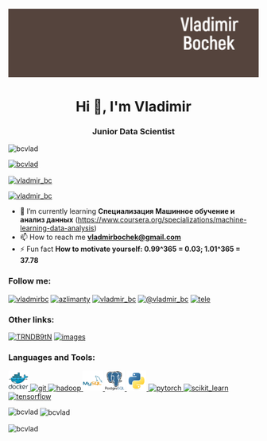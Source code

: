 ![Header](https://github.com/BcVlad/bcvlad/blob/main/assets/header.SvCyB.png)

<h1 align="center">Hi 👋, I'm Vladimir</h1>
<h3 align="center">Junior Data Scientist</h3>

<p align="left"> <img src="https://komarev.com/ghpvc/?username=bcvlad&label=Profile%20views&color=0e75b6&style=flat" alt="bcvlad" /> </p>

<p align="left"> <a href="https://github.com/ryo-ma/github-profile-trophy"><img src="https://github-profile-trophy.vercel.app/?username=bcvlad" alt="bcvlad" /></a> </p>
<a href="https://twitter.com/vladmir_bc" target="blank"><img align="center" src="https://cdn.jsdelivr.net/npm/simple-icons@3.0.1/icons/twitter.svg" alt="vladmir_bc" height="30" width="40" /></a>
<p align="left"> <a href="https://twitter.com/vladmir_bc" target="blank"><img src="https://img.shields.io/twitter/follow/vladmir_bc?logo=twitter&style=for-the-badge" alt="vladmir_bc" /></a> </p>

- 🌱 I’m currently learning **Специализация Машинное обучение и анализ данных** (https://www.coursera.org/specializations/machine-learning-data-analysis)
- 📫 How to reach me **vladmirbochek@gmail.com**
- ⚡ Fun fact **How to motivate yourself: 0.99^365 = 0.03; 1.01^365 = 37.78**

<h3 align="left">Follow me:</h3>
<p align="left">

<a href="https://linkedin.com/in/vladmirbc" target="blank"><img align="center" src="https://cdn.jsdelivr.net/npm/simple-icons@3.0.1/icons/linkedin.svg" alt="vladmirbc" height="30" width="40" /></a>
<a href="https://kaggle.com/azlimanty" target="blank"><img align="center" src="https://cdn.jsdelivr.net/npm/simple-icons@3.0.1/icons/kaggle.svg" alt="azlimanty" height="30" width="40" /></a>
<a href="https://instagram.com/vladmir_bc" target="blank"><img align="center" src="https://cdn.jsdelivr.net/npm/simple-icons@3.0.1/icons/instagram.svg" alt="vladmir_bc" height="30" width="40" /></a>
<a href="https://medium.com/@vladmir_bc" target="blank"><img align="center" src="https://cdn.jsdelivr.net/npm/simple-icons@3.0.1/icons/medium.svg" alt="@vladmir_bc" height="30" width="40" /></a>
<a href="https://t.me/vladmir_bc" target="blank"><img align="center" src="https://i.ibb.co/S7Lx4NM/tele.png" alt="tele" border="0" height="40" width="40"></a>
</p>

<h3 align="left">Other links:</h3>
<a href="https://stepik.org/users/97079898" target="blank"><img src="https://i.ibb.co/z8hFrNQ/TRNDB9tN.png" alt="TRNDB9tN" border="0" height="40" width="40"></a>
<a href="https://www.coursera.org/user/4f24abb3c60396f13e50c0bd691f13a2" target="blank"><img src="https://i.ibb.co/3Ffc1TB/images.png" alt="images" border="0" height="40" width="40"></a>

<h3 align="left">Languages and Tools:</h3>
<p align="left"> <a href="https://www.docker.com/" target="_blank"> <img src="https://raw.githubusercontent.com/devicons/devicon/master/icons/docker/docker-original-wordmark.svg" alt="docker" width="40" height="40"/> </a> <a href="https://git-scm.com/" target="_blank"> <img src="https://www.vectorlogo.zone/logos/git-scm/git-scm-icon.svg" alt="git" width="40" height="40"/> </a> <a href="https://hadoop.apache.org/" target="_blank"> <img src="https://www.vectorlogo.zone/logos/apache_hadoop/apache_hadoop-icon.svg" alt="hadoop" width="40" height="40"/> </a> <a href="https://www.mysql.com/" target="_blank"> <img src="https://raw.githubusercontent.com/devicons/devicon/master/icons/mysql/mysql-original-wordmark.svg" alt="mysql" width="40" height="40"/> </a> <a href="https://www.postgresql.org" target="_blank"> <img src="https://raw.githubusercontent.com/devicons/devicon/master/icons/postgresql/postgresql-original-wordmark.svg" alt="postgresql" width="40" height="40"/> </a> <a href="https://www.python.org" target="_blank"> <img src="https://raw.githubusercontent.com/devicons/devicon/master/icons/python/python-original.svg" alt="python" width="40" height="40"/> </a> <a href="https://pytorch.org/" target="_blank"> <img src="https://www.vectorlogo.zone/logos/pytorch/pytorch-icon.svg" alt="pytorch" width="40" height="40"/> </a> <a href="https://scikit-learn.org/" target="_blank"> <img src="https://upload.wikimedia.org/wikipedia/commons/0/05/Scikit_learn_logo_small.svg" alt="scikit_learn" width="40" height="40"/> </a> <a href="https://www.tensorflow.org" target="_blank"> <img src="https://www.vectorlogo.zone/logos/tensorflow/tensorflow-icon.svg" alt="tensorflow" width="40" height="40"/> </a> </p>

<p><img align="left" src="https://github-readme-stats.vercel.app/api/top-langs?username=bcvlad&show_icons=true&locale=en&layout=compact" alt="bcvlad" /></p>

<p>&nbsp;<img align="center" src="https://github-readme-stats.vercel.app/api?username=bcvlad&show_icons=true&locale=en" alt="bcvlad" /></p>

<p><img align="center" src="https://github-readme-streak-stats.herokuapp.com/?user=bcvlad&" alt="bcvlad" /></p>
